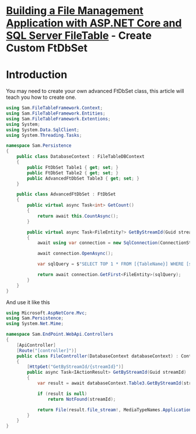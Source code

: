 # [Building a File Management Application with ASP.NET Core and SQL Server FileTable](../README.md) - Create Custom FtDbSet

# Introduction

You may need to create your own advanced FtDbSet class, this article will teach you how to create one.

``` C#
using Sam.FileTableFramework.Context;
using Sam.FileTableFramework.Entities;
using Sam.FileTableFramework.Extentions;
using System;
using System.Data.SqlClient;
using System.Threading.Tasks;

namespace Sam.Persistence
{
    public class DatabaseContext : FileTableDBContext
    {
        public FtDbSet Table1 { get; set; }
        public FtDbSet Table2 { get; set; }
        public AdvancedFtDbSet Table3 { get; set; }
    }

    public class AdvancedFtDbSet : FtDbSet
    {
        public virtual async Task<int> GetCount()
        {
            return await this.CountAsync();
        }

        public virtual async Task<FileEntity?> GetByStreamId(Guid streamId)
        {
            await using var connection = new SqlConnection(ConnectionString);

            await connection.OpenAsync();

            var sqlQuery = $"SELECT TOP 1 * FROM [{TableName}] WHERE [stream_id] = '{streamId}'";

            return await connection.GetFirst<FileEntity>(sqlQuery);
        }
    }
}
```

And use it like this

``` c#
using Microsoft.AspNetCore.Mvc;
using Sam.Persistence;
using System.Net.Mime;

namespace Sam.EndPoint.WebApi.Controllers
{
    [ApiController]
    [Route("[controller]")]
    public class FileController(DatabaseContext databaseContext) : ControllerBase
    {
        [HttpGet("GetByStreamId/{streamId}")]
        public async Task<IActionResult> GetByStreamId(Guid streamId)
        {
            var result = await databaseContext.Table3.GetByStreamId(streamId);

            if (result is null)
                return NotFound(streamId);

            return File(result.file_stream!, MediaTypeNames.Application.Octet, result.name);
        }
    }
}
```